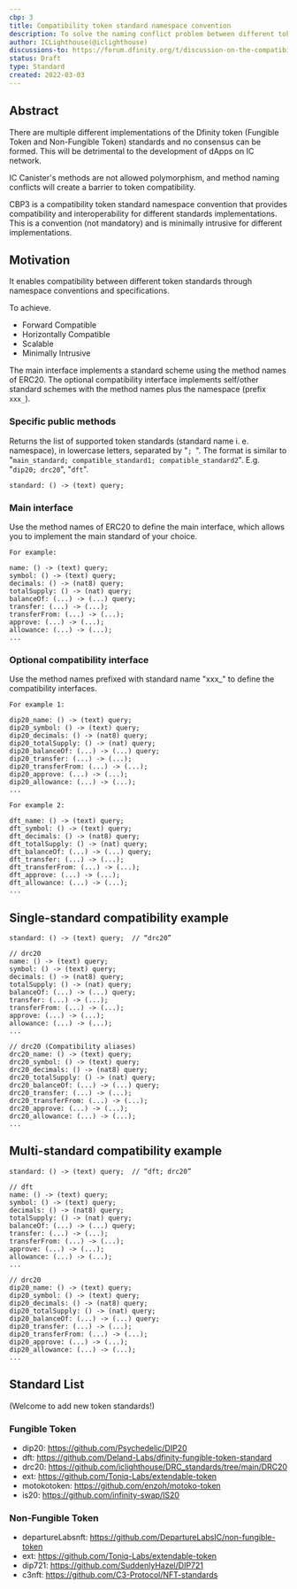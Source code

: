```yaml
---
cbp: 3
title: Compatibility token standard namespace convention
description: To solve the naming conflict problem between different token standards.
author: ICLighthouse(@iclighthouse)
discussions-to: https://forum.dfinity.org/t/discussion-on-the-compatibility-of-different-token-standards/11246
status: Draft
type: Standard
created: 2022-03-03
---
```


## Abstract
There are multiple different implementations of the Dfinity token (Fungible Token and Non-Fungible Token) standards and no consensus can be formed. This will be detrimental to the development of dApps on IC network.

IC Canister's methods are not allowed polymorphism, and method naming conflicts will create a barrier to token compatibility.

CBP3 is a compatibility token standard namespace convention that provides compatibility and interoperability for different standards implementations. This is a convention (not mandatory) and is minimally intrusive for different implementations.

## Motivation

It enables compatibility between different token standards through namespace conventions and specifications.

To achieve.

- Forward Compatible
- Horizontally Compatible
- Scalable
- Minimally Intrusive

The main interface implements a standard scheme using the method names of ERC20. The optional compatibility interface implements self/other standard schemes with the method names plus the namespace (prefix `xxx_`).

### Specific public methods

Returns the list of supported token standards (standard name i. e. namespace), in lowercase letters, separated by "`; `". The format is similar to "`main_standard; compatible_standard1; compatible_standard2`". E.g. "`dip20; drc20`", "`dft`".  

``` candid
standard: () -> (text) query;
```

### Main interface

Use the method names of ERC20 to define the main interface, which allows you to implement the main standard of your choice.

``` candid
For example:

name: () -> (text) query;
symbol: () -> (text) query;
decimals: () -> (nat8) query;
totalSupply: () -> (nat) query;
balanceOf: (...) -> (...) query;
transfer: (...) -> (...);
transferFrom: (...) -> (...);
approve: (...) -> (...);
allowance: (...) -> (...);
...
```

### Optional compatibility interface

Use the method names prefixed with standard name "xxx_" to define the compatibility interfaces.

``` candid
For example 1:

dip20_name: () -> (text) query;
dip20_symbol: () -> (text) query;
dip20_decimals: () -> (nat8) query;
dip20_totalSupply: () -> (nat) query;
dip20_balanceOf: (...) -> (...) query;
dip20_transfer: (...) -> (...);
dip20_transferFrom: (...) -> (...);
dip20_approve: (...) -> (...);
dip20_allowance: (...) -> (...);
...
```
``` candid
For example 2:

dft_name: () -> (text) query;
dft_symbol: () -> (text) query;
dft_decimals: () -> (nat8) query;
dft_totalSupply: () -> (nat) query;
dft_balanceOf: (...) -> (...) query;
dft_transfer: (...) -> (...);
dft_transferFrom: (...) -> (...);
dft_approve: (...) -> (...);
dft_allowance: (...) -> (...);
...
```

## Single-standard compatibility example

``` candid
standard: () -> (text) query;  // “drc20”

// drc20
name: () -> (text) query;
symbol: () -> (text) query;
decimals: () -> (nat8) query;
totalSupply: () -> (nat) query;
balanceOf: (...) -> (...) query;
transfer: (...) -> (...);
transferFrom: (...) -> (...);
approve: (...) -> (...);
allowance: (...) -> (...);
...

// drc20 (Compatibility aliases)
drc20_name: () -> (text) query;
drc20_symbol: () -> (text) query;
drc20_decimals: () -> (nat8) query;
drc20_totalSupply: () -> (nat) query;
drc20_balanceOf: (...) -> (...) query;
drc20_transfer: (...) -> (...);
drc20_transferFrom: (...) -> (...);
drc20_approve: (...) -> (...);
drc20_allowance: (...) -> (...);
...
```

## Multi-standard compatibility example

``` candid
standard: () -> (text) query;  // “dft; drc20”

// dft
name: () -> (text) query;
symbol: () -> (text) query;
decimals: () -> (nat8) query;
totalSupply: () -> (nat) query;
balanceOf: (...) -> (...) query;
transfer: (...) -> (...);
transferFrom: (...) -> (...);
approve: (...) -> (...);
allowance: (...) -> (...);
...

// drc20
dip20_name: () -> (text) query;
dip20_symbol: () -> (text) query;
dip20_decimals: () -> (nat8) query;
dip20_totalSupply: () -> (nat) query;
dip20_balanceOf: (...) -> (...) query;
dip20_transfer: (...) -> (...);
dip20_transferFrom: (...) -> (...);
dip20_approve: (...) -> (...);
dip20_allowance: (...) -> (...);
...
```

## Standard List
(Welcome to add new token standards!)

### Fungible Token

- dip20: https://github.com/Psychedelic/DIP20
- dft: https://github.com/Deland-Labs/dfinity-fungible-token-standard
- drc20: https://github.com/iclighthouse/DRC_standards/tree/main/DRC20
- ext: https://github.com/Toniq-Labs/extendable-token
- motokotoken: https://github.com/enzoh/motoko-token
- is20: https://github.com/infinity-swap/IS20

### Non-Fungible Token

- departureLabsnft: https://github.com/DepartureLabsIC/non-fungible-token
- ext: https://github.com/Toniq-Labs/extendable-token
- dip721: https://github.com/SuddenlyHazel/DIP721
- c3nft: https://github.com/C3-Protocol/NFT-standards

